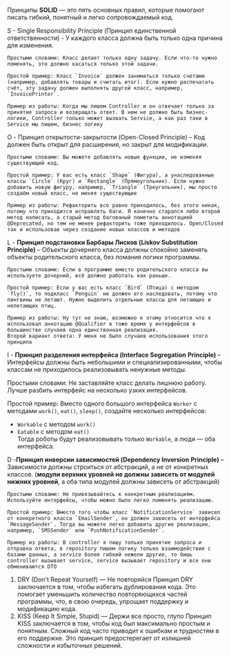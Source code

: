 Принципы **SOLID** — это пять основных правил, которые помогают писать гибкий, понятный и легко сопровождаемый код.

S - Single Responsibility Principle (Принцип единственной ответственности) - У каждого класса должна быть только одна причина для изменения. 

	Простыми словами: Класс делает только одну задачу. Если что-то нужно поменять, это должно касаться только этой задачи.

	Простой пример: Класс `Invoice` должен заниматься только счетами (например, добавлять товары и считать итог). Если нужно распечатать счёт, эту задачу должен выполнять другой класс, например, `InvoicePrinter`.

	Пример из работы: Когда мы пишем Controller и он отвечает только за принятие запроса и возвращать ответ. В нем не должно быть бизнес-логики, Controller только может вызвать Service, а как раз таки в Service мы пишем, бизнес логику

O - Принцип открытости-закрытости (Open-Closed Principle) – Код должен быть открыт для расширения, но закрыт для модификации.

	Простыми словами: Вы можете добавлять новые функции, не изменяя существующий код.

	Простой пример: У вас есть класс `Shape` (Фигура), а унаследованные классы `Circle` (Круг) и `Rectangle` (Прямоугольник). Если нужно добавить новую фигуру, например, `Triangle` (Треугольник), мы просто создаём новый класс, не меняя существующие

	Пример из работы: Рефакторить все равно приходилось, без этого никак, потому что приходится исправлять баги. Я конечно старался либо второй метод написать, а старый метод багованый пометить аннотацией @Deprecated, но тем не менее рефакторить тоже приходилось. Open/Closed  так и использовав через создание новых классов и методов

L - **Принцип подстановки Барбары Лисков (Liskov Substitution Principle)** – Объекты дочернего класса должны спокойно заменять объекты родительского класса, без ломания логики программы.

	Простыми словами: Если в программе вместо родительского класса вы используете дочерний, всё должно работать как раньше.

	Простой пример: Если у вас есть класс `Bird` (Птица) с методом `fly()`, то подкласс `Penguin` не должен его наследовать, потому что пингвины не летают. Нужно выделить отдельные классы для летающих и нелетающих птиц.

	Пример из работы: Ну тут не знаю, возможно к этому относится что я использовал аннотацию @Qualifier в тоже время у интерфейсов в большинстве случаев одна единственная реализация.
	Второй вариант ответа: У меня не было случаев использования этого принципа

I - **Принцип разделения интерфейса (Interface Segregation** **Principle)** – Интерфейсы должны быть небольшими и специализированными, чтобы классам не приходилось реализовывать ненужные методы.

Простыми словами: Не заставляйте класс делать лишнюю работу. Лучше разбить интерфейс на несколько узких интерфейсов.

Простой пример: Вместо одного большого интерфейса `Worker` с методами `work()`, `eat()`, `sleep()`, создайте несколько интерфейсов:

- `Workable` с методом `work()`
- `Eatable` с методом `eat()`  
    Тогда роботы будут реализовывать только `Workable`, а люди — оба интерфейса.


D -**Принцип инверсии зависимостей (Dependency Inversion** **Principle)** – Зависимости должны строиться от абстракций, а не от конкретных классов. (**модули верхних уровней не должны зависеть от модулей нижних уровней**, а оба типа модулей должны зависеть от абстракций)

	Простыми словами: Не привязывайтесь к конкретным реализациям. Используйте интерфейсы, чтобы можно было легко поменять реализацию.

	Простой пример: Вместо того чтобы класс `NotificationService` зависел от конкретного класса `EmailSender`, он должен зависеть от интерфейса `MessageSender`. Тогда вы можете легко добавить другие реализации, например, `SMSSender` или `PushNotificationSender`.

	Пример из работы: В controller я пишу только принятие запроса и отправка ответа, в repository пишем логику только взаимодействие с базами данных, а service более гибкий нежели другие, то бишь controller вызывает service, service вызывает repository и все они обмениваются DTO
	

1. DRY (Don't Repeat Yourself) — Не повторяйся Принцип DRY заключается в том, чтобы избегать дублирования кода. Это помогает уменьшить количество повторяющихся частей программы, что, в свою очередь, упрощает поддержку и модификацию кода.
2. KISS (Keep It Simple, Stupid) — Держи все просто, глупо Принцип KISS заключается в том, чтобы код был максимально простым и понятным. Сложный код часто приводит к ошибкам и трудностям в его поддержке. Это принцип предостерегает от излишней сложности и избыточных решений.

